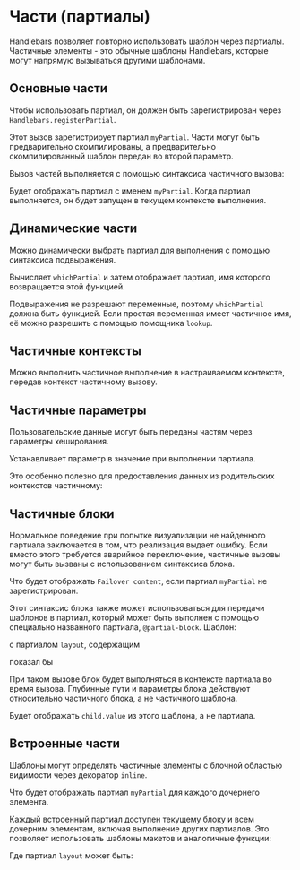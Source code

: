# Части (партиалы)

Handlebars позволяет повторно использовать шаблон через партиалы. Частичные элементы - это обычные шаблоны Handlebars, которые могут напрямую вызываться другими шаблонами.

## Основные части

Чтобы использовать партиал, он должен быть зарегистрирован через `Handlebars.registerPartial`.

<ExamplePart examplePage="/examples/partials/basic.md" show="preparationScript"/>

Этот вызов зарегистрирует партиал `myPartial`. Части могут быть предварительно скомпилированы, а предварительно скомпилированный шаблон передан во второй параметр.

Вызов частей выполняется с помощью синтаксиса частичного вызова:

<ExamplePart examplePage="/examples/partials/basic.md" show="template"/>

Будет отображать партиал с именем `myPartial`. Когда партиал выполняется, он будет запущен в текущем контексте выполнения.

## Динамические части

Можно динамически выбрать партиал для выполнения с помощью синтаксиса подвыражения.

<ExamplePart examplePage="/examples/partials/dynamic.md" show="template"/>

Вычисляет `whichPartial` и затем отображает партиал, имя которого возвращается этой функцией.

Подвыражения не разрешают переменные, поэтому `whichPartial` должна быть функцией. Если простая переменная имеет частичное имя, её можно разрешить с помощью помощника `lookup`.

<ExamplePart examplePage="/examples/partials/variable.md" show="template"/>

## Частичные контексты

Можно выполнить частичное выполнение в настраиваемом контексте, передав контекст частичному вызову.

<ExamplePart examplePage="/examples/partials/other-context.md" show="template"/>

## Частичные параметры

Пользовательские данные могут быть переданы частям через параметры хеширования.

<ExamplePart examplePage="/examples/partials/parameters.md" show="template"/>

Устанавливает параметр в значение при выполнении партиала.

Это особенно полезно для предоставления данных из родительских контекстов частичному:

<ExamplePart examplePage="/examples/partials/parent-context.md" show="template"/>

## Частичные блоки

Нормальное поведение при попытке визуализации не найденного партиала заключается в том, что реализация выдает ошибку.
Если вместо этого требуется аварийное переключение, частичные вызовы могут быть вызваны с использованием синтаксиса блока.

<ExamplePart examplePage="/examples/partials/failover.md" show="template"/>

Что будет отображать `Failover content`, если партиал `myPartial` не зарегистрирован.

Этот синтаксис блока также может использоваться для передачи шаблонов в партиал, который может быть выполнен с помощью специально названного партиала, `@partial-block`. Шаблон:

<ExamplePart examplePage="/examples/partials/partial-block.md" show="template"/>

с партиалом `layout`, содержащим

<ExamplePart examplePage="/examples/partials/partial-block.md" show="partial" name="layout"/>

показал бы

<ExamplePart examplePage="/examples/partials/partial-block.md" show="output"/>

При таком вызове блок будет выполняться в контексте партиала во время вызова. Глубинные пути и параметры блока действуют относительно частичного блока, а не частичного шаблона.

<ExamplePart examplePage="/examples/partials/partial-block-parameters.md" show="template"/>

Будет отображать `child.value` из этого шаблона, а не партиала.

## Встроенные части

Шаблоны могут определять частичные элементы с блочной областью видимости через декоратор `inline`.

<ExamplePart examplePage="/examples/partials/inline.md" show="template"/>

Что будет отображать партиал `myPartial` для каждого дочернего элемента.

Каждый встроенный партиал доступен текущему блоку и всем дочерним элементам, включая выполнение других партиалов. Это позволяет использовать шаблоны макетов и аналогичные функции:

<ExamplePart examplePage="/examples/partials/inline-blocks.md" show="template"/>

Где партиал `layout` может быть:

<ExamplePart examplePage="/examples/partials/inline-blocks.md" show="partial" name="layout"/>
